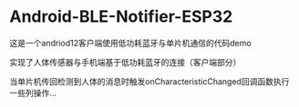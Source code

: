 # Android-BLE-Notifier-ESP32
这是一个andriod12客户端使用低功耗蓝牙与单片机通信的代码demo

实现了人体传感器与手机端基于低功耗蓝牙的连接（客户端部分）

当单片机传回检测到人体的消息时触发onCharacteristicChanged回调函数执行一些列操作...
